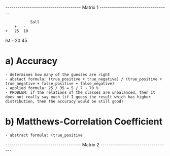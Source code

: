 ------------------------------------- Matrix 1 ----------------------------------

	           Soll
		+	-
	+	25	10
Ist
	-	20	45

# a) Accuracy
	- determines how many of the guesses are right
	- abstact formula: (true_positive + true_negative) / (true_positive + true_negative + false_positive + false_negative)
	- applied formula: 25 / 35 = 5 / 7 ~ 70 %
	- PROBLEM: if the relations of the classes are unbalanced, then it does not really say much (if I guess the result which has higher distribution, then the accuracy would be still good)

# b) Matthews-Correlation Coefficient
	- abstract formula: (true_positive 






------------------------------------- Matrix 2 ----------------------------------
